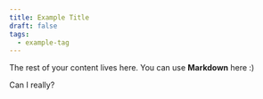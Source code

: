 ```yaml
---
title: Example Title
draft: false
tags:
  - example-tag
---
```

 
The rest of your content lives here. You can use **Markdown** here :)

Can I really?